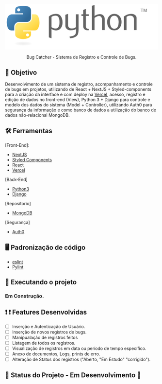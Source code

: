 <div align="center">
  <img src="./src/public/Python_logo_and_wordmark.svg">
	<p>Bug Catcher - Sistema de Registro e Controle de Bugs.</p>
</div>

## :dart: Objetivo

Desenvolvimento de um sistema de registro, acompanhamento e controle de bugs em projetos, utilizando de React + NextJS + Styled-components para a criação da interface e com deploy na [Vercel](https://vercel.com), acesso, registro e edição de dados no front-end (View), Python 3 + Django para controle e modelo dos dados do sistema (Model + Controller), utilizando Auth0 para segurança da informação e como banco de dados a utilização do banco de dados não-relacional MongoDB.

## :hammer_and_wrench: Ferramentas

[Front-End]:
-   [NextJS](https://nextjs.org/)
-   [Styled Components](https://styled-components.com)
-   [React](https://pt-br.reactjs.org/)
-   [Vercel](https://vercel.com)

[Back-End]
-   [Python3](https://www.python.org/)
-   [Django](https://www.djangoproject.com/)

[Repositorio]
-   [MongoDB](https://www.mongodb.com/)

[Segurança]
-   [Auth0](https://auth0.com/)

## :desktop_computer: Padronização de código

-   [eslint](https://eslint.org/)
-   [Pylint](https://www.pylint.org/)


## :rocket: Executando o projeto

  <h3>Em Construção.</h3>


## :exclamation: :exclamation: Features Desenvolvidas

-   [ ] Inserção e Autenticação de Usuário.
-   [ ] Inserção de novos registros de bugs.
-   [ ] Manipualação de registros feitos
-   [ ] Listagem de todos os registros.
-   [ ] Visualização de registros em data ou período de tempo específico.
-   [ ] Anexo de documentos, Logs, prints de erro.
-   [ ] Alteração de Status dos registros ("Aberto, "Em Estudo" "corrigido").

## :wrench: Status do Projeto - Em Desenvolvimento :wrench: 
